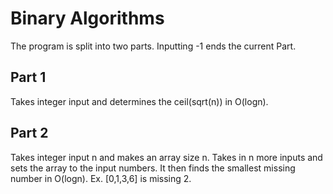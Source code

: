 # Binary Algorithms
The program is split into two parts. Inputting -1 ends the current Part.  
## Part 1
Takes integer input and determines the ceil(sqrt(n)) in O(logn).  
## Part 2
Takes integer input n and makes an array size n. Takes in n more inputs and sets the array to the input numbers. It then finds the smallest missing number in O(logn). Ex. [0,1,3,6] is missing 2.
